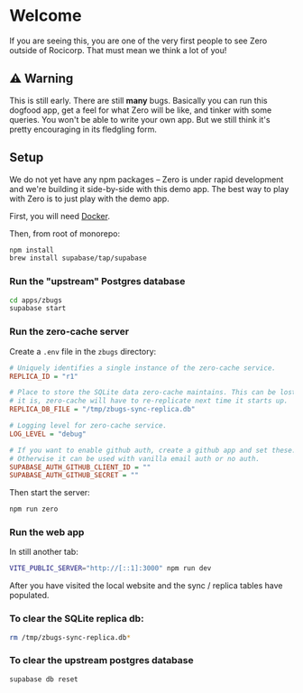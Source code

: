 # Welcome

If you are seeing this, you are one of the very first people to see Zero outside of Rocicorp. That must mean we think a lot of you!

## ⚠️ Warning

This is still early. There are still **many** bugs. Basically you can run this dogfood app, get a feel for what Zero will be like, and tinker with some queries. You won't be able to write your own app. But we still think it's pretty encouraging in its fledgling form.

## Setup

We do not yet have any npm packages – Zero is under rapid development and we're building it side-by-side with this demo app. The best way to play with Zero is to just play with the demo app.

First, you will need [Docker](https://docs.docker.com/engine/install/).

Then, from root of monorepo:

```bash
npm install
brew install supabase/tap/supabase
```

### Run the "upstream" Postgres database

```bash
cd apps/zbugs
supabase start
```

### Run the zero-cache server

Create a `.env` file in the `zbugs` directory:

```ini
# Uniquely identifies a single instance of the zero-cache service.
REPLICA_ID = "r1"

# Place to store the SQLite data zero-cache maintains. This can be lost, but if
# it is, zero-cache will have to re-replicate next time it starts up.
REPLICA_DB_FILE = "/tmp/zbugs-sync-replica.db"

# Logging level for zero-cache service.
LOG_LEVEL = "debug"

# If you want to enable github auth, create a github app and set these.
# Otherwise it can be used with vanilla email auth or no auth.
SUPABASE_AUTH_GITHUB_CLIENT_ID = ""
SUPABASE_AUTH_GITHUB_SECRET = ""
```

Then start the server:

```bash
npm run zero
```

### Run the web app

In still another tab:

```bash
VITE_PUBLIC_SERVER="http://[::1]:3000" npm run dev
```

After you have visited the local website and the sync / replica tables have populated.

### To clear the SQLite replica db:

```bash
rm /tmp/zbugs-sync-replica.db*
```

### To clear the upstream postgres database

```bash
supabase db reset
```
